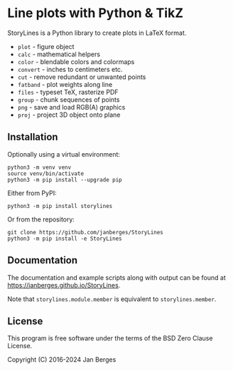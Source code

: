 # Line plots with Python & TikZ

StoryLines is a Python library to create plots in LaTeX format.

* `plot` - figure object
* `calc` - mathematical helpers
* `color` - blendable colors and colormaps
* `convert` - inches to centimeters etc.
* `cut` - remove redundant or unwanted points
* `fatband` - plot weights along line
* `files` - typeset TeX, rasterize PDF
* `group` - chunk sequences of points
* `png` - save and load RGB(A) graphics
* `proj` - project 3D object onto plane

## Installation

Optionally using a virtual environment:

    python3 -m venv venv
    source venv/bin/activate
    python3 -m pip install --upgrade pip

Either from PyPI:

    python3 -m pip install storylines

Or from the repository:

    git clone https://github.com/janberges/StoryLines
    python3 -m pip install -e StoryLines

## Documentation

The documentation and example scripts along with output can be found at
<https://janberges.github.io/StoryLines>.

Note that `storylines.module.member` is equivalent to `storylines.member`.

## License

This program is free software under the terms of the BSD Zero Clause License.

Copyright (C) 2016-2024 Jan Berges
